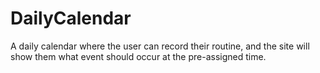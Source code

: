 # DailyCalendar
A daily calendar where the user can record their routine, and the site will show them what event should occur at the pre-assigned time.
